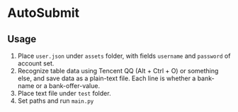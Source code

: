 # AutoSubmit

## Usage

1. Place `user.json` under `assets` folder, with fields `username` and `password` of account set.
2. Recognize table data using Tencent QQ (Alt + Ctrl + O) or something else, and save data as a plain-text file. Each line is whether a bank-name or a bank-offer-value.
3. Place text file under `test` folder.
4. Set paths and run `main.py`
